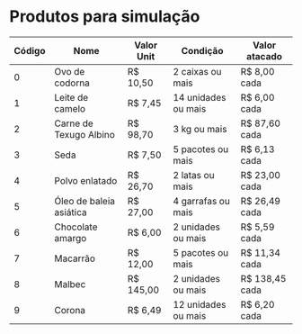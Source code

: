 # Produtos para simulação

| Código  | Nome                      | Valor Unit     | Condição            | Valor atacado    |
| ------- | --------------------------| -------------- | ------------------- | ---------------- |
| 0       | Ovo de codorna            | R$ 10,50       | 2 caixas ou mais    | R$ 8,00 cada     |
| 1       | Leite de camelo           | R$ 7,45        | 14 unidades ou mais | R$ 6,00 cada     |
| 2       | Carne de Texugo Albino    | R$ 98,70       | 3 kg ou mais        | R$ 87,60 cada    |
| 3       | Seda                      | R$ 7,50        | 5 pacotes ou mais   | R$ 6,13 cada     |
| 4       | Polvo enlatado            | R$ 26,70       | 2 latas ou mais     | R$ 23,00 cada    |
| 5       | Óleo de baleia asiática   | R$ 27,00       | 4 garrafas ou mais  | R$ 26,49 cada    |
| 6       | Chocolate amargo          | R$ 6,00        | 2 unidades ou mais  | R$ 5,59 cada     | 
| 7       | Macarrão                  | R$ 12,00       | 5 pacotes ou mais   | R$ 11,34 cada    |
| 8       | Malbec                    | R$ 145,00      | 2 unidades ou mais  | R$ 138,45 cada   |
| 9       | Corona                    | R$ 6,49        | 12 unidades ou mais | R$ 6,20 cada     |

